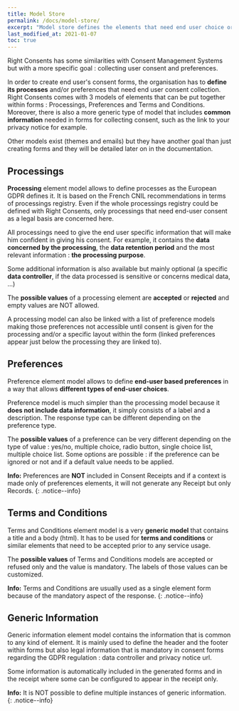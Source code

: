 ```yaml
---
title: Model Store
permalink: /docs/model-store/
excerpt: "Model store defines the elements that need end user choice or consent on"
last_modified_at: 2021-01-07
toc: true
---
```


Right Consents has some similarities with Consent Management Systems but with a more specific goal : collecting user consent and preferences.

In order to create end user's consent forms, the organisation has to **define its processes** and/or preferences that need end user consent collection. Right Consents comes with 3 models of elements that can be put together within forms : Processings, Preferences and Terms and Conditions. Moreover, there is also a more generic type of model that includes **common information** needed in forms for collecting consent, such as the link to your privacy notice for example.

Other models exist (themes and emails) but they have another goal than just creating forms and they will be detailed later on in the documentation.

## Processings

**Processing** element model allows to define processes as the European GDPR defines it. It is based on the French CNIL recommendations in terms of processings registry. Even if the whole processings registry could be defined with Right Consents, only processings that need end-user consent as a legal basis are concerned here.

All processings need to give the end user specific information that will make him confident in giving his consent. For example, it contains the **data concerned by the processing**, the **data retention period** and the most relevant information : **the processing purpose**. 

Some additional information is also available but mainly optional (a specific **data controller**, if the data processed is sensitive or concerns medical data, ...)

The **possible values** of a processing element are **accepted** or **rejected** and empty values are NOT allowed.

A processing model can also be linked with a list of preference models making those preferences not accessible until consent is given for the processing and/or a specific layout within the form (linked preferences appear just below the processing they are linked to).

## Preferences

Preference element model allows to define **end-user based preferences** in a way that allows **different types of end-user choices**. 

Preference model is much simpler than the processing model because it **does not include data information**, it simply consists of a label and a description. The response type can be different depending on the preference type.

The **possible values** of a preference can be very different depending on the type of value : yes/no, multiple choice, radio button, single choice list, multiple choice list. Some options are possible : if the preference can be ignored or not and if a default value needs to be applied.

<i class="fa fa-info-circle"></i> <b>Info:</b> Preferences are **NOT** included in Consent Receipts and if a context is made only of preferences elements, it will not generate any Receipt but only Records.
{: .notice--info}

## Terms and Conditions

Terms and Conditions element model is a very **generic model** that contains a title and a body (html). It has to be used for **terms and conditions** or similar elements that need to be accepted prior to any service usage. 

The **possible values** of Terms and Conditions models are accepted or refused only and the value is mandatory. The labels of those values can be customized.

<i class="fa fa-info-circle"></i> <b>Info:</b> Terms and Conditions are usually used as a single element form because of the mandatory aspect of the response.
{: .notice--info}

## Generic Information

Generic information element model contains the information that is common to any kind of element. It is mainly used to define the header and the footer within forms but also legal information that is mandatory in consent forms regarding the GDPR regulation : data controller and privacy notice url.

Some information is automatically included in the generated forms and in the receipt where some can be configured to appear in the receipt only.

<i class="fa fa-info-circle"></i> <b>Info:</b> It is NOT possible to define multiple instances of generic information.
{: .notice--info}




